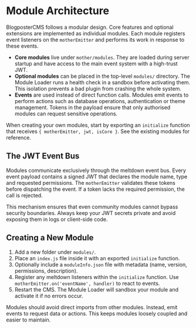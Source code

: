 # Module Architecture

BlogposterCMS follows a modular design. Core features and optional extensions are implemented as individual modules. Each module registers event listeners on the `motherEmitter` and performs its work in response to these events.

- **Core modules** live under `mother/modules`. They are loaded during server startup and have access to the main event system with a high-trust JWT.
- **Optional modules** can be placed in the top-level `modules/` directory. The Module Loader runs a health check in a sandbox before activating them. This isolation prevents a bad plugin from crashing the whole system.
- **Events** are used instead of direct function calls. Modules emit events to perform actions such as database operations, authentication or theme management. Tokens in the payload ensure that only authorised modules can request sensitive operations.

When creating your own modules, start by exporting an `initialize` function that receives `{ motherEmitter, jwt, isCore }`. See the existing modules for reference.

## The JWT Event Bus

Modules communicate exclusively through the meltdown event bus. Every event payload contains a signed JWT that declares the module name, type and requested permissions. The `motherEmitter` validates these tokens before dispatching the event. If a token lacks the required permission, the call is rejected.

This mechanism ensures that even community modules cannot bypass security boundaries. Always keep your JWT secrets private and avoid exposing them in logs or client-side code.

## Creating a New Module

1. Add a new folder under `modules/`.
2. Place an `index.js` file inside it with an exported `initialize` function.
3. Optionally include a `moduleInfo.json` file with metadata (name, version, permissions, description).
4. Register any meltdown listeners within the `initialize` function. Use `motherEmitter.on('eventName', handler)` to react to events.
5. Restart the CMS. The Module Loader will sandbox your module and activate it if no errors occur.

Modules should avoid direct imports from other modules. Instead, emit events to request data or actions. This keeps modules loosely coupled and easier to maintain.
